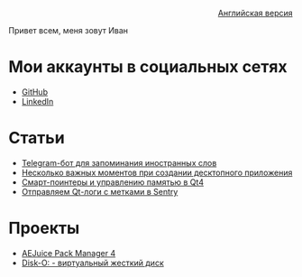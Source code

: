<p align="right" width="100%"><a href="https://sploid.github.io/">Английская версия</a></p>

Привет всем, меня зовут Иван

# Мои аккаунты в социальных сетях

- [GitHub](https://github.com/sploid)
- [LinkedIn](https://www.linkedin.com/in/ivankrivenkov)

# Статьи

- [Telegram-бот для запоминания иностранных слов](https://sploid.github.io/ru/bot/)
- [Несколько важных моментов при создании десктопного приложения](https://sploid.github.io/ru/desktop_services/)
- [Cмарт-поинтеры и управлению памятью в Qt4](https://sploid.github.io/ru/ptrs/)
- [Отправляем Qt-логи с метками в Sentry](https://sploid.github.io/ru/logs/)

# Проекты

- [AEJuice Pack Manager 4](https://sploid.github.io/ru/projects/aejuice)
- [Disk-O: - виртуальный жесткий диск](https://sploid.github.io/ru/projects/disko)
